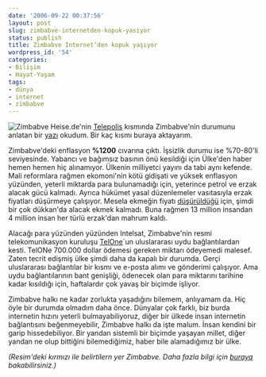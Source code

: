 ```yaml
---
date: '2006-09-22 00:37:56'
layout: post
slug: zimbabve-internetden-kopuk-yasiyor
status: publish
title: Zimbabve Internet’den kopuk yaşıyor
wordpress_id: '54'
categories:
- Bilişim
- Hayat-Yaşam
tags:
- dünya
- internet
- zimbabve
---
```


![Zimbabve](http://upload.wikimedia.org/wikipedia/de/e/e2/Simbabwe-Pos.png)
Heise.de'nin [Telepolis](http://www.heise.de/tp/) kısmında Zimbabve'nin durumunu anlatan bir [yazı](http://www.heise.de/tp/r4/artikel/23/23598/1.html) okudum. Bir kaç kısmı buraya aktayarım.


Zimbabve'deki enflasyon **%1200** cıvarına çıktı. İşsizlik durumu ise %70-80'li seviyesinde. Yabancı ve bağımsız basının önü kesildiği için Ülke'den haber hemen hemen hiç alınamıyor. Ülkenin milliyetci yayını da tabi aynı kefende.
Mali reformlara rağmen ekomoni'nin kötü gidişati ve yüksek enflasyon yüzünden, yeterli miktarda para bulunamadığı için, yeterince petrol ve erzak alacak gücü kalmadı. Ayrıca hükümet yasal düzenlemeler vasıtasıyla erzak fiyatları düşürmeye çalışıyor. Mesela ekmeğin fiyatı [düşürüldüğü](http://www.zwnews.com/issuefull.cfm?ArticleID=15170) için, şimdi bir çok dükkan'da alacak ekmek kalmadı. Buna rağmen 13 million insandan 4 million insan her türlü erzak'dan mahrum kaldı.

Alacağı para yüzünden yüzünden Intelsat, Zimbabve'nin resmi telekomunikasyon kuruluşu [TelOne](http://www.telone.co.zw/)`un uluslararası uydu bağlantılardan kesti. TelONe 700.000 dollar ödemesi gereken miktarı ödeyemedi malesef. Zaten tecrit edişmiş ülke şimdi daha da kapalı bir durumda. Gerçi uluslararası bağlantılar bir kısmı ve e-posta alımı ve gönderimi çalışıyor. Ama uydu bağlantılarının bant genişliği, ödenecek olan para miktarını tarihine kadar kısıldığı için, haftalardır çok yavaş bir biçimde işliyor.

Zimbabve halkı ne kadar zorlukta yaşadığını bilemem, anlıyamam da. Hiç öyle bir durumda olmadım daha önce. Dünyalar çok farklı, biz burda internetin hızını yeterli bulmayabiliyoruz, diğer bir ülkede insan internetin bağlantısını beğenmeyebilir, Zimbabve halkı da işte malum. İnsan kendini bir garip hissedebiliyor. Bir yandan sistemli bir biçimde yaşayan millet, diğer yandan ne olup bittiğini bilemediğimiz, haber bile alamadığımız bir ülke. 

_(Resim'deki kırmızı ile belirtilern yer Zimbabve. Daha fazla bilgi için [buraya](http://tr.wikipedia.org/wiki/Zimbabve) bakabilirsiniz.)_
